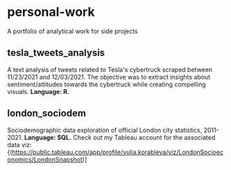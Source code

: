 # personal-work
A portfolio of analytical work for side projects

## tesla_tweets_analysis
A text analysis of tweets related to Tesla's cybertruck scraped between 11/23/2021 and 12/03/2021. The objective was to extract insights about sentiment/attitudes towards the cybertruck while creating compelling visuals. **Language: R.**  

## london_sociodem
Sociodemographic data exploration of official London city statistics, 2011-2021. **Language: SQL.** Check out my Tableau account for the associated data viz: {(https://public.tableau.com/app/profile/yulia.korableva/viz/LondonSocioeconomics/LondonSnapshot)] 
